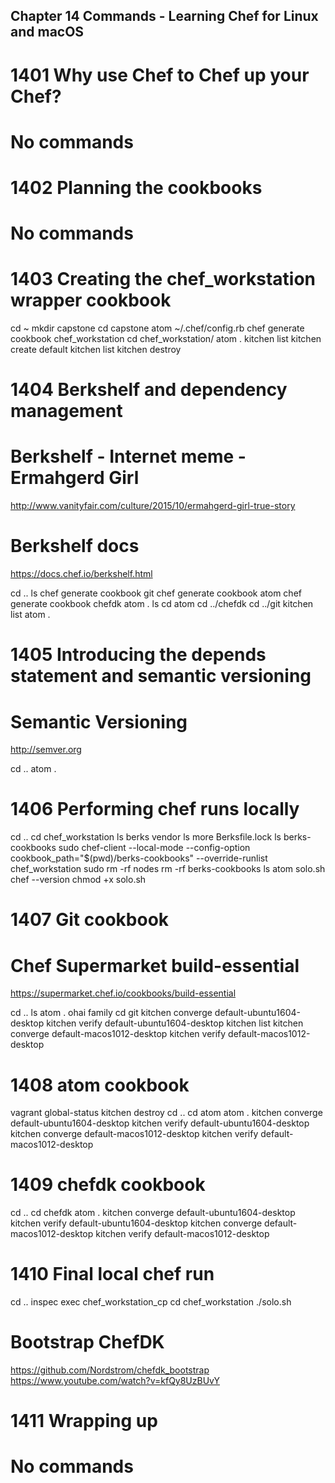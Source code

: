 Chapter 14 Commands - Learning Chef for Linux and macOS
-------------------------------------------------------

1401 Why use Chef to Chef up your Chef?
=======================================
# No commands

1402 Planning the cookbooks
===========================
# No commands

1403 Creating the chef_workstation wrapper cookbook
===================================================
cd ~
mkdir capstone
cd capstone
atom ~/.chef/config.rb
chef generate cookbook chef_workstation
cd chef_workstation/
atom .
kitchen list
kitchen create default
kitchen list
kitchen destroy

1404 Berkshelf and dependency management
========================================
# Berkshelf - Internet meme - Ermahgerd Girl
http://www.vanityfair.com/culture/2015/10/ermahgerd-girl-true-story

# Berkshelf docs
https://docs.chef.io/berkshelf.html

cd ..
ls
chef generate cookbook git
chef generate cookbook atom
chef generate cookbook chefdk
atom .
ls
cd atom
cd ../chefdk
cd ../git
kitchen list
atom .

1405 Introducing the depends statement and semantic versioning
==============================================================
# Semantic Versioning
http://semver.org

cd ..
atom .

1406 Performing chef runs locally
=================================
cd ..
cd chef_workstation
ls
berks vendor
ls
more Berksfile.lock
ls berks-cookbooks
sudo chef-client --local-mode --config-option cookbook_path="$(pwd)/berks-cookbooks" --override-runlist chef_workstation
sudo rm -rf nodes
rm -rf berks-cookbooks
ls
atom solo.sh
chef --version
chmod +x solo.sh

1407 Git cookbook
=================
# Chef Supermarket build-essential
https://supermarket.chef.io/cookbooks/build-essential

cd ..
ls
atom .
ohai family
cd git
kitchen converge default-ubuntu1604-desktop
kitchen verify default-ubuntu1604-desktop
kitchen list
kitchen converge default-macos1012-desktop
kitchen verify default-macos1012-desktop

1408 atom cookbook
==================
vagrant global-status
kitchen destroy
cd ..
cd atom
atom .
kitchen converge default-ubuntu1604-desktop
kitchen verify default-ubuntu1604-desktop
kitchen converge default-macos1012-desktop
kitchen verify default-macos1012-desktop

1409 chefdk cookbook
====================
cd ..
cd chefdk
atom .
kitchen converge default-ubuntu1604-desktop
kitchen verify default-ubuntu1604-desktop
kitchen converge default-macos1012-desktop
kitchen verify default-macos1012-desktop

1410 Final local chef run
=========================
cd ..
inspec exec chef_workstation_cp
cd chef_workstation
./solo.sh

# Bootstrap ChefDK
https://github.com/Nordstrom/chefdk_bootstrap
https://www.youtube.com/watch?v=kfQy8UzBUvY

1411 Wrapping up
================
# No commands
